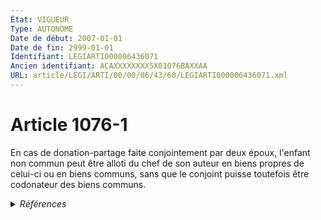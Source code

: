 ```yaml
---
État: VIGUEUR
Type: AUTONOME
Date de début: 2007-01-01
Date de fin: 2999-01-01
Identifiant: LEGIARTI000006436071
Ancien identifiant: ACAXXXXXXXX5X01076BAXXAA
URL: article/LEGI/ARTI/00/00/06/43/60/LEGIARTI000006436071.xml
---
```


<h1>Article 1076-1</h1>

En cas de donation-partage faite conjointement par deux époux, l'enfant non
commun peut être alloti du chef de son auteur en biens propres de celui-ci ou en
biens communs, sans que le conjoint puisse toutefois être codonateur des biens
communs.


<details>
  <summary><em>Références</em></summary>

  <h2>Articles faisant référence à l'article</h2>
  
  <ul>
    <li>
      <a href="https://legal.tricoteuses.fr//redirection/LEGIARTI000006284857?vers=git&vers=legifrance">LOI n° 2006-728 du 23 juin 2006 portant réforme des successions et des libéralités - article 23 ENTIEREMENT_MODIF</a> CREATION cible
    </li>
    <li>
      <a href="https://legal.tricoteuses.fr//redirection/LEGIARTI000006305416?vers=git&vers=legifrance">Code général des impôts - article 778 bis AUTONOME VIGUEUR, en vigueur depuis le 2006-12-31</a> CITATION source
    </li>
  </ul>
  
  <h2>Références faites par l'article</h2>
  
  <ul>
    <li>
      2006-06-23 CREATION source <a href="https://legal.tricoteuses.fr//redirection/LEGIARTI000006284857?vers=git&vers=legifrance">LOI n° 2006-728 du 23 juin 2006 portant réforme des successions et des libéralités - article 23 ENTIEREMENT_MODIF</a>
    </li>
    <li>
      2999-01-01 CITATION cible <a href="https://legal.tricoteuses.fr//redirection/LEGIARTI000006305416?vers=git&vers=legifrance">Code général des impôts - article 778 bis AUTONOME VIGUEUR, en vigueur depuis le 2006-12-31</a>
    </li>
  </ul>
</details>
